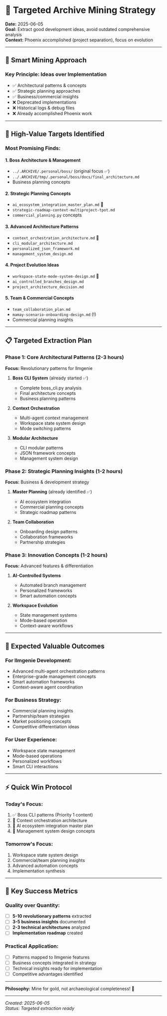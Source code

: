 # 🎯 Targeted Archive Mining Strategy

**Date:** 2025-06-05  
**Goal:** Extract good development ideas, avoid outdated comprehensive analysis  
**Context:** Phoenix accomplished (project separation), focus on evolution

---

## 🧠 Smart Mining Approach

### Key Principle: **Ideas over Implementation**
- ✅ Architectural patterns & concepts
- ✅ Strategic planning approaches  
- ✅ Business/commercial insights
- ❌ Deprecated implementations
- ❌ Historical logs & debug files
- ❌ Already accomplished Phoenix work

---

## 🎪 High-Value Targets Identified

### **Most Promising Finds:**

#### 1. **Boss Architecture & Management** 
- `../.ARCHIVE/.personal/boss/` (original focus ✅)
- `../.ARCHIVE/tmp/.personal/boss/docs/final_architecture.md`
- Business planning concepts

#### 2. **Strategic Planning Concepts**
- `ai_ecosystem_integration_master_plan.md` 🌟
- `strategic-roadmap-context-multiproject-tpot.md` 
- `commercial_planning.py` concepts

#### 3. **Advanced Architecture Patterns**
- `context_orchestration_architecture.md` 🌟
- `cli_modular_architecture.md`
- `personalized_json_framework.md`
- `management_system_design.md`

#### 4. **Project Evolution Ideas**
- `workspace-state-mode-system-design.md` 🌟
- `ai_controlled_branches_design.md`
- `project_architecture_decision.md`

#### 5. **Team & Commercial Concepts**
- `team_collaboration_plan.md`
- `mamay-scenario-onboarding-design.md` (!)
- Commercial planning insights

---

## 📋 Targeted Extraction Plan

### Phase 1: **Core Architectural Patterns** (2-3 hours)
**Focus:** Revolutionary patterns for llmgenie

1. **Boss CLI System** (already started ✅)
   - Complete boss_cli.py analysis
   - Final architecture concepts
   - Business planning patterns

2. **Context Orchestration**
   - Multi-agent context management
   - Workspace state system design
   - Mode switching patterns

3. **Modular Architecture** 
   - CLI modular patterns
   - JSON framework concepts
   - Management system design

### Phase 2: **Strategic Planning Insights** (1-2 hours)
**Focus:** Business & development strategy

1. **Master Planning** (already identified ✅)
   - AI ecosystem integration
   - Commercial planning concepts
   - Strategic roadmap patterns

2. **Team Collaboration**
   - Onboarding design patterns
   - Collaboration frameworks
   - Partnership strategies

### Phase 3: **Innovation Concepts** (1-2 hours)
**Focus:** Advanced features & differentiation

1. **AI-Controlled Systems**
   - Automated branch management
   - Personalized frameworks
   - Smart automation concepts

2. **Workspace Evolution**
   - State management systems
   - Mode-based operation
   - Context-aware workflows

---

## 🚀 Expected Valuable Outcomes

### **For llmgenie Development:**
- Advanced multi-agent orchestration patterns
- Enterprise-grade management concepts  
- Smart automation frameworks
- Context-aware agent coordination

### **For Business Strategy:**
- Commercial planning insights
- Partnership/team strategies  
- Market positioning concepts
- Competitive differentiation ideas

### **For User Experience:**
- Workspace state management
- Mode-based operations
- Personalized workflows
- Smart CLI interactions

---

## ⚡ Quick Win Protocol

### **Today's Focus:**
1. ✅ Boss CLI patterns (Priority 1 content)
2. 🎯 Context orchestration architecture 
3. 🎯 AI ecosystem integration master plan
4. 🎯 Management system design concepts

### **Tomorrow's Focus:**
1. Workspace state system design
2. Commercial/team planning insights
3. Advanced automation concepts
4. Implementation synthesis

---

## 🎪 Key Success Metrics

### **Quality over Quantity:**
- [ ] **5-10 revolutionary patterns** extracted
- [ ] **3-5 business insights** documented  
- [ ] **2-3 technical architectures** analyzed
- [ ] **Implementation roadmap** created

### **Practical Application:**
- [ ] Patterns mapped to llmgenie features
- [ ] Business concepts integrated in strategy
- [ ] Technical insights ready for implementation
- [ ] Competitive advantages identified

---

**Philosophy:** Mine for gold, not archaeological completeness! 💎

---
*Created: 2025-06-05*  
*Status: Targeted extraction ready* 